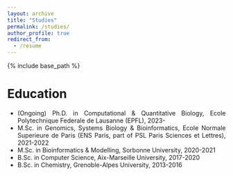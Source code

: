 ```yaml
---
layout: archive
title: "Studies"
permalink: /studies/
author_profile: true
redirect_from:
  - /resume
---
```

<style>body {text-align: justify}</style>
{% include base_path %}

Education
======
* (Ongoing) Ph.D. in Computational & Quantitative Biology, Ecole Polytechnique Federale de Lausanne (EPFL), 2023-
* M.Sc. in Genomics, Systems Biology & Bioinformatics, Ecole Normale Superieure de Paris (ENS Paris, part of PSL Paris Sciences et Lettres), 2021-2022
* M.Sc. in Bioinformatics & Modelling, Sorbonne University, 2020-2021
* B.Sc. in Computer Science, Aix-Marseille University, 2017-2020
* B.Sc. in Chemistry, Grenoble-Alpes University, 2013-2016
